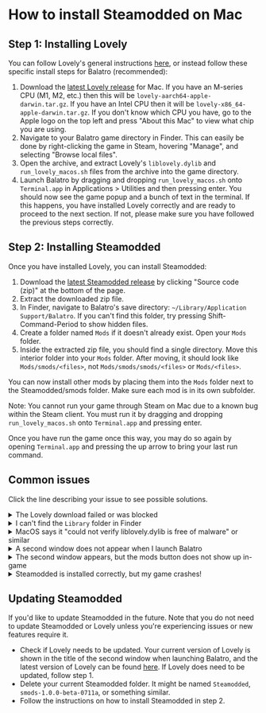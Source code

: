 # How to install Steamodded on Mac

## Step 1: Installing Lovely
You can follow Lovely's general instructions [here](https://github.com/ethangreen-dev/lovely-injector?tab=readme-ov-file#manual-installation), or instead follow these specific install steps for Balatro (recommended):
1. Download the [latest Lovely release](https://github.com/ethangreen-dev/lovely-injector/releases/latest) for Mac. If you have an M-series CPU (M1, M2, etc.) then this will be `lovely-aarch64-apple-darwin.tar.gz`. If you have an Intel CPU then it will be `lovely-x86_64-apple-darwin.tar.gz`. If you don't know which CPU you have, go to the Apple logo on the top left and press "About this Mac" to view what chip you are using.
2. Navigate to your Balatro game directory in Finder. This can easily be done by right-clicking the game in Steam, hovering "Manage", and selecting "Browse local files".
3. Open the archive, and extract Lovely's `liblovely.dylib` and `run_lovely_macos.sh` files from the archive into the game directory.
4. Launch Balatro by dragging and dropping `run_lovely_macos.sh` onto `Terminal.app` in Applications > Utilities and then pressing enter. You should now see the game popup and a bunch of text in the terminal. If this happens, you have installed Lovely correctly and are ready to proceed to the next section. If not, please make sure you have followed the previous steps correctly.

## Step 2: Installing Steamodded
Once you have installed Lovely, you can install Steamodded:
1. Download the [latest Steamodded release](https://github.com/Steamodded/smods/releases/latest) by clicking "Source code (zip)" at the bottom of the page.
2. Extract the downloaded zip file.
3. In Finder, navigate to Balatro's save directory: `~/Library/Application Support/Balatro`. If you can't find this folder, try pressing Shift-Command-Period to show hidden files.
4. Create a folder named `Mods` if it doesn't already exist. Open your `Mods` folder.
5. Inside the extracted zip file, you should find a single directory. Move this interior folder into your `Mods` folder. After moving, it should look like `Mods/smods/<files>`, not `Mods/smods/smods/<files>` or `Mods/<files>`.

You can now install other mods by placing them into the `Mods` folder next to the Steamodded/smods folder. Make sure each mod is in its own subfolder.

Note: You cannot run your game through Steam on Mac due to a known bug within the Steam client. You must run it by dragging and dropping `run_lovely_macos.sh` onto `Terminal.app` and pressing enter.

Once you have run the game once this way, you may do so again by opening `Terminal.app` and pressing the up arrow to bring your last run command. 

## Common issues
Click the line describing your issue to see possible solutions.
<details><summary>The Lovely download failed or was blocked</summary>
Try a different browser. Firefox is known to work. You might need to right click the download and select "allow anyway".
</details>
<details><summary>I can't find the <code>Library</code> folder in Finder</summary>

Press `Command + Shift + .` (period) or use `Go > Go to Folder...` and enter `~/Library/Application Support/Balatro`.
</details>
<details><summary>MacOS says it "could not verify liblovely.dylib is free of malware" or similar</summary>
Try to either:

- Right-click the file and select "Open" or "Open with" to open the file in another application manually.
- After trying to open it, go to System Settings > Privacy & Security, and look for a message near the bottom about blocked files. Click "Allow Anyway", then try launching it again.
- Run `xattr -rd com.apple.quarantine liblovely.dylib` in the Terminal (for advanced users).
</details>
<details><summary>A second window does not appear when I launch Balatro</summary>

It sounds like Lovely has not been installed correctly. Make sure that:
- Lovely's `liblovely.dylib` and `run_lovely_macos.sh` are in the right folder (it should be in the same folder as the Balatro application).
- You're running the game by dragging and dropping `run_lovely_macos.sh` onto `Terminal.app` and pressing enter, instead of running it through Steam.
</details>
<details><summary>The second window appears, but the mods button does not show up in-game</summary>

This means Lovely has been installed correctly, but Steamodded is not installed correctly.
1. Make sure the `Mods` folder is in the right place (it should be under `~/Library/Application Support/Balatro`, not under `~/Library/Application Support/Steam/SteamApps/common/Balatro`).
2. Make sure the Steamodded folder is correctly nested. It should look like `Mods/smods/<content>`, not like `Mods/smods/smods/<content>` or `Mods/<content>`, where content is the inner files.
</details>
<details><summary>Steamodded is installed correctly, but my game crashes!</summary>

There is a variety of reasons this can happen. Some of the more common reasons are:
- If you have other mods installed, it's very likely those mods are crashing. Check with the developer(s) of those mods.
- Your Balatro installation could be corrupted. Try verifying your game files on Steam: `Library > Balatro > Properties > Installed Files > Verify integrity of game files`.
- Your Balatro version might be outdated and needs to be updated through steam. Steamodded only supports the latest Steam version of the game.
- If you're trying to continue an existing run and crashing, your run is most likely unrecoverable. Try starting a new run.
</details>

## Updating Steamodded
If you'd like to update Steamodded in the future. Note that you do not need to update Steamodded or Lovely unless you're experiencing issues or new features require it.
- Check if Lovely needs to be updated. Your current version of Lovely is shown in the title of the second window when launching Balatro, and the latest version of Lovely can be found [here](https://github.com/ethangreen-dev/lovely-injector/releases/latest). If Lovely does need to be updated, follow step 1.
- Delete your current Steamodded folder. It might be named `Steamodded`, `smods-1.0.0-beta-0711a`, or something similar.
- Follow the instructions on how to install Steamodded in step 2.
